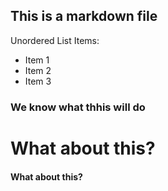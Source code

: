 ## This is a markdown file

Unordered List Items:

* Item 1
* Item 2
* Item 3

### We know what thhis will do

# What about this?

#### What about this?
